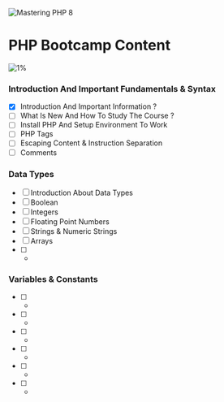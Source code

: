 ![Mastering PHP 8](https://elzero.org/php-bootcamp.png)

# PHP Bootcamp Content

![1%](https://progress-bar.dev/1/?title=Done)

### Introduction And Important Fundamentals & Syntax

- [x] Introduction And Important Information ?
- [ ] What Is New And How To Study The Course ?
- [ ] Install PHP And Setup Environment To Work
- [ ] PHP Tags
- [ ] Escaping Content & Instruction Separation
- [ ] Comments

### Data Types

- [ ] Introduction About Data Types
- [ ] Boolean
- [ ] Integers
- [ ] Floating Point Numbers
- [ ] Strings & Numeric Strings
- [ ] Arrays
- [ ] -


### Variables & Constants

- [ ] -
- [ ] -
- [ ] -
- [ ] -
- [ ] -
- [ ] -
